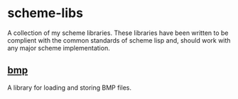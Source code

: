 # scheme-libs

A collection of my scheme libraries. These libraries have been written to be complient with the common standards of scheme lisp and, should work with any major scheme implementation.

## [bmp](./bmp)

A library for loading and storing BMP files.
